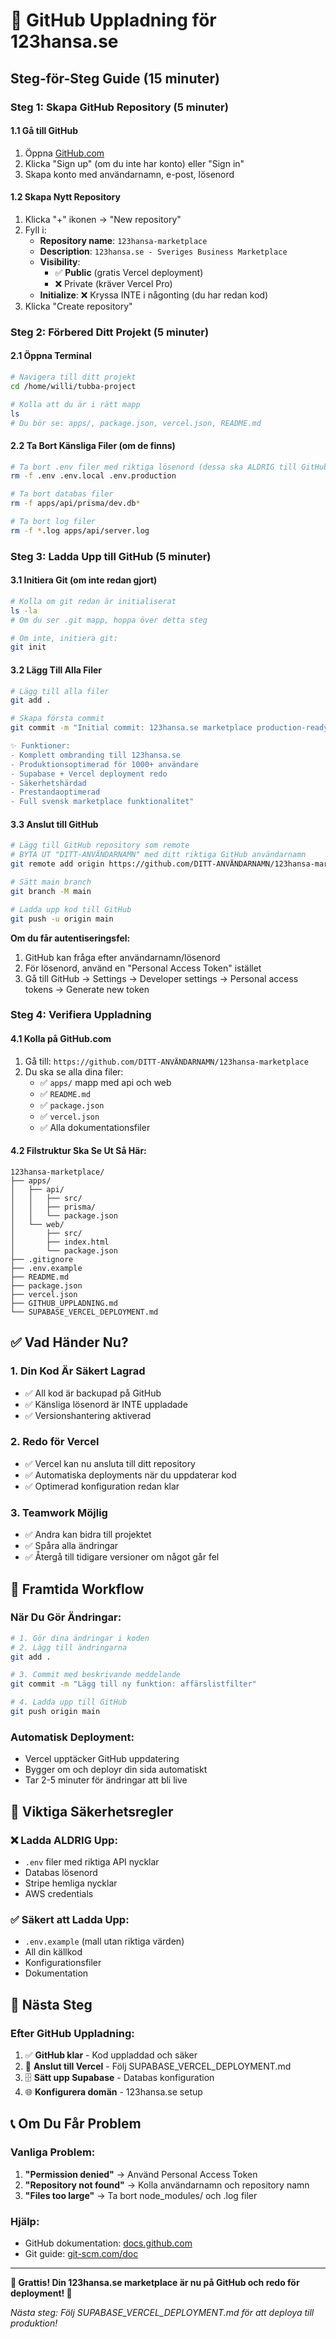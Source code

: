 # 📁 GitHub Uppladning för 123hansa.se

## Steg-för-Steg Guide (15 minuter)

### Steg 1: Skapa GitHub Repository (5 minuter)

#### 1.1 Gå till GitHub
1. Öppna [GitHub.com](https://github.com)
2. Klicka "Sign up" (om du inte har konto) eller "Sign in"
3. Skapa konto med användarnamn, e-post, lösenord

#### 1.2 Skapa Nytt Repository
1. Klicka "+" ikonen → "New repository"
2. Fyll i:
   - **Repository name**: `123hansa-marketplace`
   - **Description**: `123hansa.se - Sveriges Business Marketplace`
   - **Visibility**: 
     - ✅ **Public** (gratis Vercel deployment)
     - ❌ Private (kräver Vercel Pro)
   - **Initialize**: ❌ Kryssa INTE i någonting (du har redan kod)
3. Klicka "Create repository"

### Steg 2: Förbered Ditt Projekt (5 minuter)

#### 2.1 Öppna Terminal
```bash
# Navigera till ditt projekt
cd /home/willi/tubba-project

# Kolla att du är i rätt mapp
ls
# Du bör se: apps/, package.json, vercel.json, README.md
```

#### 2.2 Ta Bort Känsliga Filer (om de finns)
```bash
# Ta bort .env filer med riktiga lösenord (dessa ska ALDRIG till GitHub)
rm -f .env .env.local .env.production

# Ta bort databas filer
rm -f apps/api/prisma/dev.db*

# Ta bort log filer
rm -f *.log apps/api/server.log
```

### Steg 3: Ladda Upp till GitHub (5 minuter)

#### 3.1 Initiera Git (om inte redan gjort)
```bash
# Kolla om git redan är initialiserat
ls -la
# Om du ser .git mapp, hoppa över detta steg

# Om inte, initiera git:
git init
```

#### 3.2 Lägg Till Alla Filer
```bash
# Lägg till alla filer
git add .

# Skapa första commit
git commit -m "Initial commit: 123hansa.se marketplace production-ready

✨ Funktioner:
- Komplett ombranding till 123hansa.se
- Produktionsoptimerad för 1000+ användare
- Supabase + Vercel deployment redo
- Säkerhetshärdad
- Prestandaoptimerad
- Full svensk marketplace funktionalitet"
```

#### 3.3 Anslut till GitHub
```bash
# Lägg till GitHub repository som remote
# BYTA UT "DITT-ANVÄNDARNAMN" med ditt riktiga GitHub användarnamn
git remote add origin https://github.com/DITT-ANVÄNDARNAMN/123hansa-marketplace.git

# Sätt main branch
git branch -M main

# Ladda upp kod till GitHub
git push -u origin main
```

**Om du får autentiseringsfel:**
1. GitHub kan fråga efter användarnamn/lösenord
2. För lösenord, använd en "Personal Access Token" istället
3. Gå till GitHub → Settings → Developer settings → Personal access tokens → Generate new token

### Steg 4: Verifiera Uppladning

#### 4.1 Kolla på GitHub.com
1. Gå till: `https://github.com/DITT-ANVÄNDARNAMN/123hansa-marketplace`
2. Du ska se alla dina filer:
   - ✅ `apps/` mapp med api och web
   - ✅ `README.md`
   - ✅ `package.json`
   - ✅ `vercel.json`
   - ✅ Alla dokumentationsfiler

#### 4.2 Filstruktur Ska Se Ut Så Här:
```
123hansa-marketplace/
├── apps/
│   ├── api/
│   │   ├── src/
│   │   ├── prisma/
│   │   └── package.json
│   └── web/
│       ├── src/
│       ├── index.html
│       └── package.json
├── .gitignore
├── .env.example
├── README.md
├── package.json
├── vercel.json
├── GITHUB_UPPLADNING.md
└── SUPABASE_VERCEL_DEPLOYMENT.md
```

## ✅ Vad Händer Nu?

### 1. Din Kod Är Säkert Lagrad
- ✅ All kod är backupad på GitHub
- ✅ Känsliga lösenord är INTE uppladade
- ✅ Versionshantering aktiverad

### 2. Redo för Vercel
- ✅ Vercel kan nu ansluta till ditt repository
- ✅ Automatiska deployments när du uppdaterar kod
- ✅ Optimerad konfiguration redan klar

### 3. Teamwork Möjlig
- ✅ Andra kan bidra till projektet
- ✅ Spåra alla ändringar
- ✅ Återgå till tidigare versioner om något går fel

## 🔄 Framtida Workflow

### När Du Gör Ändringar:
```bash
# 1. Gör dina ändringar i koden
# 2. Lägg till ändringarna
git add .

# 3. Commit med beskrivande meddelande
git commit -m "Lägg till ny funktion: affärslistfilter"

# 4. Ladda upp till GitHub
git push origin main
```

### Automatisk Deployment:
- Vercel upptäcker GitHub uppdatering
- Bygger om och deployr din sida automatiskt
- Tar 2-5 minuter för ändringar att bli live

## 🚨 Viktiga Säkerhetsregler

### ❌ Ladda ALDRIG Upp:
- `.env` filer med riktiga API nycklar
- Databas lösenord
- Stripe hemliga nycklar
- AWS credentials

### ✅ Säkert att Ladda Upp:
- `.env.example` (mall utan riktiga värden)
- All din källkod
- Konfigurationsfiler
- Dokumentation

## 🎯 Nästa Steg

### Efter GitHub Uppladning:
1. ✅ **GitHub klar** - Kod uppladdad och säker
2. 🔄 **Anslut till Vercel** - Följ SUPABASE_VERCEL_DEPLOYMENT.md
3. 🗄️ **Sätt upp Supabase** - Databas konfiguration
4. 🌐 **Konfigurera domän** - 123hansa.se setup

## 📞 Om Du Får Problem

### Vanliga Problem:
1. **"Permission denied"** → Använd Personal Access Token
2. **"Repository not found"** → Kolla användarnamn och repository namn
3. **"Files too large"** → Ta bort node_modules/ och .log filer

### Hjälp:
- GitHub dokumentation: [docs.github.com](https://docs.github.com)
- Git guide: [git-scm.com/doc](https://git-scm.com/doc)

---

**🎉 Grattis! Din 123hansa.se marketplace är nu på GitHub och redo för deployment! 🚀**

*Nästa steg: Följ SUPABASE_VERCEL_DEPLOYMENT.md för att deploya till produktion!*